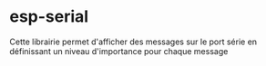 # esp-serial
Cette librairie permet d'afficher des messages sur le port série en définissant un niveau d'importance pour chaque message

